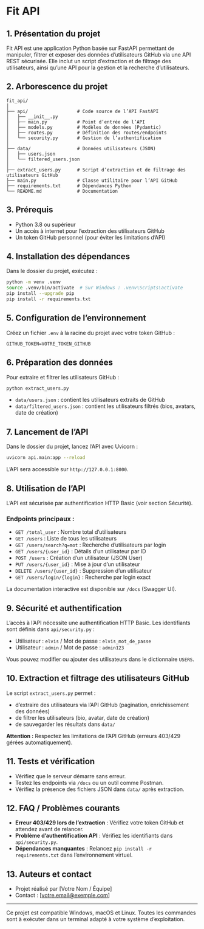 # Fit API

## 1. Présentation du projet

Fit API est une application Python basée sur FastAPI permettant de manipuler, filtrer et exposer des données d’utilisateurs GitHub via une API REST sécurisée. Elle inclut un script d’extraction et de filtrage des utilisateurs, ainsi qu’une API pour la gestion et la recherche d’utilisateurs.

## 2. Arborescence du projet

```
fit_api/
│
├── api/                  # Code source de l’API FastAPI
│   ├── __init__.py
│   ├── main.py           # Point d’entrée de l’API
│   ├── models.py         # Modèles de données (Pydantic)
│   ├── routes.py         # Définition des routes/endpoints
│   └── security.py       # Gestion de l’authentification
│
├── data/                 # Données utilisateurs (JSON)
│   ├── users.json
│   └── filtered_users.json
│
├── extract_users.py      # Script d’extraction et de filtrage des utilisateurs GitHub
├── main.py               # Classe utilitaire pour l’API GitHub
├── requirements.txt      # Dépendances Python
└── README.md             # Documentation
```

## 3. Prérequis

- Python 3.8 ou supérieur
- Un accès à internet pour l’extraction des utilisateurs GitHub
- Un token GitHub personnel (pour éviter les limitations d’API)

## 4. Installation des dépendances

Dans le dossier du projet, exécutez :

```bash
python -m venv .venv
source .venv/bin/activate  # Sur Windows : .venv\Scripts\activate
pip install --upgrade pip
pip install -r requirements.txt
```

## 5. Configuration de l’environnement

Créez un fichier `.env` à la racine du projet avec votre token GitHub :

```
GITHUB_TOKEN=VOTRE_TOKEN_GITHUB
```

## 6. Préparation des données

Pour extraire et filtrer les utilisateurs GitHub :

```bash
python extract_users.py
```

- `data/users.json` : contient les utilisateurs extraits de GitHub
- `data/filtered_users.json` : contient les utilisateurs filtrés (bios, avatars, date de création)

## 7. Lancement de l’API

Dans le dossier du projet, lancez l’API avec Uvicorn :

```bash
uvicorn api.main:app --reload
```

L’API sera accessible sur `http://127.0.0.1:8000`.

## 8. Utilisation de l’API

L’API est sécurisée par authentification HTTP Basic (voir section Sécurité).

### Endpoints principaux :

- `GET /total_user` : Nombre total d’utilisateurs
- `GET /users` : Liste de tous les utilisateurs
- `GET /users/search?q=mot` : Recherche d’utilisateurs par login
- `GET /users/{user_id}` : Détails d’un utilisateur par ID
- `POST /users` : Création d’un utilisateur (JSON User)
- `PUT /users/{user_id}` : Mise à jour d’un utilisateur
- `DELETE /users/{user_id}` : Suppression d’un utilisateur
- `GET /users/login/{login}` : Recherche par login exact

La documentation interactive est disponible sur `/docs` (Swagger UI).

## 9. Sécurité et authentification

L’accès à l’API nécessite une authentification HTTP Basic. Les identifiants sont définis dans `api/security.py` :

- Utilisateur : `elvis` / Mot de passe : `elvis_mot_de_passe`
- Utilisateur : `admin` / Mot de passe : `admin123`

Vous pouvez modifier ou ajouter des utilisateurs dans le dictionnaire `USERS`.

## 10. Extraction et filtrage des utilisateurs GitHub

Le script `extract_users.py` permet :
- d’extraire des utilisateurs via l’API GitHub (pagination, enrichissement des données)
- de filtrer les utilisateurs (bio, avatar, date de création)
- de sauvegarder les résultats dans `data/`

**Attention :** Respectez les limitations de l’API GitHub (erreurs 403/429 gérées automatiquement).

## 11. Tests et vérification

- Vérifiez que le serveur démarre sans erreur.
- Testez les endpoints via `/docs` ou un outil comme Postman.
- Vérifiez la présence des fichiers JSON dans `data/` après extraction.

## 12. FAQ / Problèmes courants

- **Erreur 403/429 lors de l’extraction** : Vérifiez votre token GitHub et attendez avant de relancer.
- **Problème d’authentification API** : Vérifiez les identifiants dans `api/security.py`.
- **Dépendances manquantes** : Relancez `pip install -r requirements.txt` dans l’environnement virtuel.

## 13. Auteurs et contact

- Projet réalisé par [Votre Nom / Équipe]
- Contact : [votre.email@exemple.com]

---

Ce projet est compatible Windows, macOS et Linux. Toutes les commandes sont à exécuter dans un terminal adapté à votre système d’exploitation.
